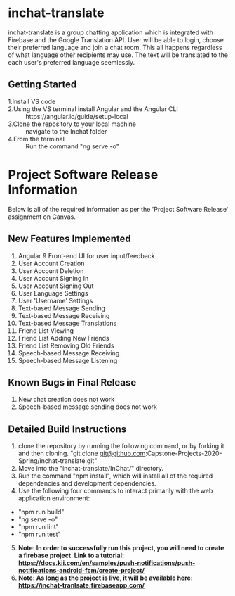 # inchat-translate
inchat-translate is a group chatting application which is integrated with Firebase and the Google Translation API. User will be able to login, choose their preferred language and join a chat room. This all happens regardless of what language other recipients may use. The text will be translated to the each user's preferred language seemlessly.

## Getting Started
<dl>
  <dt>1.Install VS code</dt>
  <dt>2.Using the VS terminal install Angular and the Angular CLI</dt>
  <dd>https://angular.io/guide/setup-local</dd>
  <dt>3.Clone the repository to your local machine</dt>
  <dd>navigate to the Inchat folder</dd>
  <dt>4.From the terminal</dt>
  <dd>Run the command "ng serve -o"</dd>
<dl>

# Project Software Release Information
Below is all of the required information as per the 'Project Software Release' assignment on Canvas.

## New Features Implemented
1. Angular 9 Front-end UI for user input/feedback
2. User Account Creation
3. User Account Deletion
4. User Account Signing In
5. User Account Signing Out
6. User Language Settings
7. User 'Username' Settings
8. Text-based Message Sending
9. Text-based Message Receiving
10. Text-based Message Translations
11. Friend List Viewing
12. Friend List Adding New Friends
13. Friend List Removing Old Friends
14. Speech-based Message Receiving
15. Speech-based Message Listening

## Known Bugs in Final Release
1. New chat creation does not work
2. Speech-based message sending does not work

## Detailed Build Instructions
1. clone the repository by running the following command, or by forking it and then cloning. "git clone git@github.com:Capstone-Projects-2020-Spring/inchat-translate.git"
2. Move into the "inchat-translate/InChat/" directory.
3. Run the command "npm install", which will install all of the required dependencies and development dependencies.
4. Use the following four commands to interact primarily with the web application environment:
  - "npm run build"
  - "ng serve -o"
  - "npm run lint"
  - "npm run test"
5. **Note: In order to successfully run this project, you will need to create a firebase project. Link to a tutorial: https://docs.kii.com/en/samples/push-notifications/push-notifications-android-fcm/create-project/**
6. **Note: As long as the project is live, it will be available here: https://inchat-tranlsate.firebaseapp.com/**
